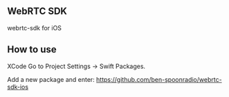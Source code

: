 ## WebRTC SDK
webrtc-sdk for iOS

## How to use
XCode Go to Project Settings -> Swift Packages.

Add a new package and enter: https://github.com/ben-spoonradio/webrtc-sdk-ios

